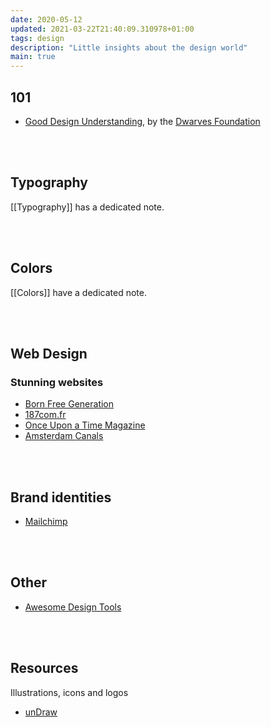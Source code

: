```yaml
---
date: 2020-05-12
updated: 2021-03-22T21:40:09.310978+01:00
tags: design
description: "Little insights about the design world"
main: true
---
```

## 101

- [Good Design Understanding](https://dwarves.foundation/n/good-design-understanding/ "Good Design Understanding on Dwarves' Foundation website"), by the [Dwarves Foundation](https://dwarves.foundation "The Dwarves Foundation website")

<br>
<br>

## Typography

[[Typography]] has a dedicated note.

<br>
<br>

## Colors

[[Colors]] have a dedicated note.

<br>
<br>

## Web Design

### Stunning websites

- [Born Free Generation](https://www.bornfreegeneration.com "Born Free Generation")
- [187com.fr](https://187com.fr)
- [Once Upon a Time Magazine](https://www.onceuponatimemag.com "Once Upon a Time Magazine")
- [Amsterdam Canals](https://canals-amsterdam.nl "Amsterdam Canals")

<br>
<br>

## Brand identities

- [Mailchimp](https://mailchimp.com/design "Mailchimp design page")

<br>
<br>

## Other

- [Awesome Design Tools](https://github.com/goabstract/Awesome-Design-Tools "Awesome Design Tools on GitHub")

<br>
<br>

## Resources

Illustrations, icons and logos

- [unDraw](https://undraw.co "unDraw")